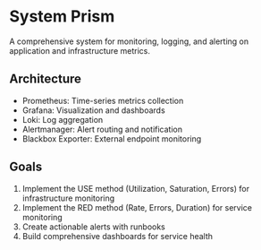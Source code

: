 # System Prism

A comprehensive system for monitoring, logging, and alerting on application and infrastructure metrics.

## Architecture

- Prometheus: Time-series metrics collection
- Grafana: Visualization and dashboards
- Loki: Log aggregation
- Alertmanager: Alert routing and notification
- Blackbox Exporter: External endpoint monitoring

## Goals

1. Implement the USE method (Utilization, Saturation, Errors) for infrastructure monitoring
2. Implement the RED method (Rate, Errors, Duration) for service monitoring
3. Create actionable alerts with runbooks
4. Build comprehensive dashboards for service health